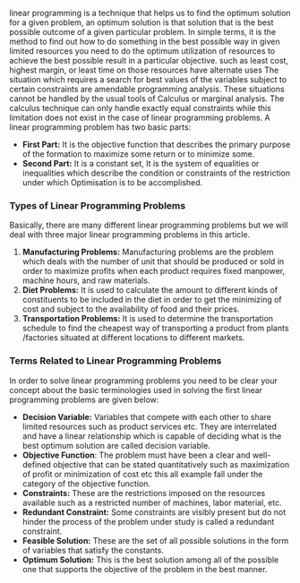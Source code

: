linear programming is a technique that helps us to find the optimum solution for a given problem, an optimum solution is that solution that is the best possible outcome of a given particular problem. In simple terms, it is the method to find out how to do something in the best possible way in given limited resources you need to do the optimum utilization of resources to achieve the best possible result in a particular objective. such as least cost, highest margin, or least time on those resources have alternate uses The situation which requires a search for best values of the variables subject to certain constraints are amendable programming analysis. These situations cannot be handled by the usual tools of Calculus or marginal analysis. The calculus technique can only handle exactly equal constraints while this limitation does not exist in the case of linear programming problems. A linear programming problem has two basic parts:

-   **First Part:** It is the objective function that describes the primary purpose of the formation to maximize some return or to minimize some.
-   **Second Part:** It is a constant set, It is the system of equalities or inequalities which describe the condition or constraints of the restriction under which Optimisation is to be accomplished.

### **Types of Linear Programming Problems**

Basically, there are many different linear programming problems but we will deal with three major linear programming problems in this article.

1.  **Manufacturing Problems:** Manufacturing problems are the problem which deals with the number of unit that should be produced or sold in order to maximize profits when each product requires fixed manpower, machine hours, and raw materials.
2.  **Diet Problems:** It is used to calculate the amount to different kinds of constituents to be included in the diet in order to get the minimizing of cost and subject to the availability of food and their prices.
3.  **Transportation Problems:** It is used to determine the transportation schedule to find the cheapest way of transporting a product from plants /factories situated at different locations to different markets.

### **Terms Related to Linear Programming Problems**

In order to solve linear programming problems you need to be clear your concept about the basic terminologies used in solving the first linear programming problems are given below:

-   **Decision Variable:** Variables that compete with each other to share limited resources such as product services etc. They are interrelated and have a linear relationship which is capable of deciding what is the best optimum solution are called decision variable.
-   **Objective Function**: The problem must have been a clear and well-defined objective that can be stated quantitatively such as maximization of profit or minimization of cost etc this all example fall under the category of the objective function.
-   **Constraints:** These are the restrictions imposed on the resources available such as a restricted number of machines, labor material, etc.
-   **Redundant Constraint:** Some constraints are visibly present but do not hinder the process of the problem under study is called a redundant constraint.
-   **Feasible Solution:** These are the set of all possible solutions in the form of variables that satisfy the constants.
-   **Optimum Solution:** This is the best solution among all of the possible one that supports the objective of the problem in the best manner.
